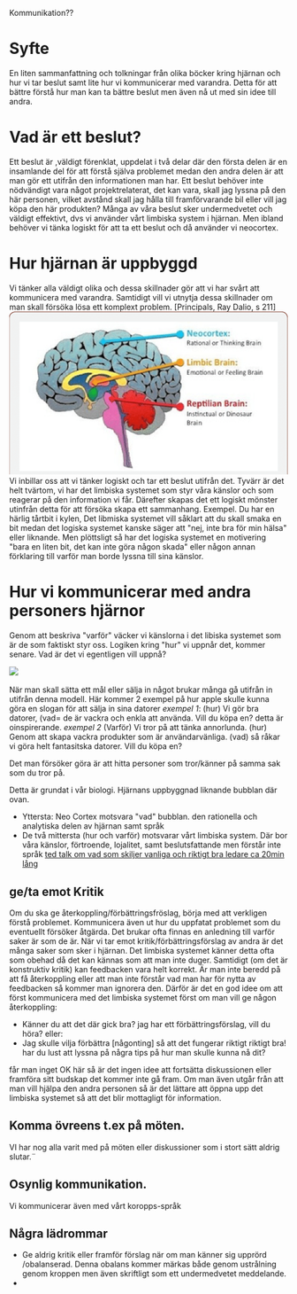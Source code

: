 
Kommunikation??


# Syfte
En liten sammanfattning och tolkningar från olika böcker kring hjärnan och hur vi tar beslut samt lite hur vi kommunicerar med varandra. Detta för att bättre förstå hur man kan ta bättre beslut men även nå ut med sin idee till andra.

# Vad är ett beslut?
Ett beslut är ,väldigt förenklat, uppdelat i två delar där den första delen är en insamlande del för att förstå själva problemet medan den andra delen är att man gör ett utifrån den informationen man har.
Ett beslut behöver inte nödvändigt vara något projektrelaterat, det kan vara, skall jag lyssna på den här personen, vilket avstånd skall jag hålla till framförvarande bil eller vill jag köpa den här produkten? Många av våra beslut sker undermedvetet och väldigt effektivt, dvs vi använder vårt limbiska system i hjärnan. Men ibland behöver vi tänka logiskt för att ta ett beslut och då använder vi neocortex.

# Hur hjärnan är uppbyggd
Vi tänker alla väldigt olika och dessa skillnader gör att vi har svårt att kommunicera med varandra. Samtidigt vill vi utnytja dessa skillnader om man skall försöka lösa ett komplext problem. [Principals, Ray Dalio, s 211]
![](/images/Reptilian-limbic-brain-and-neocortex.png)
Vi inbillar oss att vi tänker logiskt och tar ett beslut utifrån det. Tyvärr är det helt tvärtom, vi har det limbiska systemet som styr våra känslor och som reagerar på den information vi får. Därefter skapas det ett logiskt mönster utinfrån detta för att försöka skapa ett sammanhang.
Exempel. Du har en härlig tårtbit i kylen, Det libmiska systemet vill såklart att du skall smaka en bit medan det logiska systemet kanske säger att "nej, inte bra för min hälsa" eller liknande. Men plöttsligt så har det logiska systemet en motivering "bara en liten bit, det kan inte göra någon skada" eller någon annan förklaring till varför man borde lyssna till sina känslor.

# Hur vi kommunicerar med andra personers hjärnor
Genom att beskriva "varför" väcker vi känslorna i det libiska systemet som är de som faktiskt styr oss. Logiken kring "hur" vi uppnår det, kommer senare.
Vad är det vi egentligen vill uppnå?

![](/images/varför_hur_vad.svg)

När man skall sätta ett mål eller sälja in något brukar många gå utifrån in utifrån denna modell. Här kommer 2 exempel på hur apple skulle kunna göra en slogan för att sälja in sina datorer
   *exempel 1*: (hur) Vi gör bra datorer, (vad= de är vackra och enkla att använda. Vill du köpa en?
 detta är oinspirerande.
 *exempel 2* (Varför) Vi tror på att tänka annorlunda. (hur) Genom att skapa vackra produkter som är användarvänliga. (vad) så råkar vi göra helt fantasitska datorer. Vill du köpa en?
 
Det man försöker göra är att hitta personer som tror/känner på samma sak som du tror på.

Detta är grundat i vår biologi.
Hjärnans uppbyggnad liknande bubblan där ovan.
- Yttersta: Neo Cortex motsvara "vad" bubblan. den rationella och analytiska delen av hjärnan samt språk
- De två mittersta (hur  och varför) motsvarar vårt limbiska system. Där bor våra känslor, förtroende, lojalitet, samt beslutsfattande men förstår inte språk
[ted talk om vad som skiljer vanliga och riktigt bra ledare ca 20min lång](https://www.youtube.com/watch?v=qp0HIF3SfI4)

## ge/ta emot Kritik
Om du ska ge återkoppling/förbättringsfröslag, börja med att verkligen förstå problemet. Kommunicera även ut hur du uppfatat problemet som du eventuellt försöker åtgärda. Det brukar ofta finnas en anledning till varför saker är som de är.
När vi tar emot kritik/förbättringsförslag av andra är det många saker som sker i hjärnan. Det limbiska systemet känner detta ofta som obehad då det kan kännas som att man inte duger. Samtidigt (om det är konstruktiv kritik) kan feedbacken vara helt korrekt. Är man inte beredd på att få återkoppling eller att man inte förstår vad man har för nytta av feedbacken så kommer man ignorera den.
Därför är det en god idee om att först kommunicera med det limbiska systemet först om man vill ge någon återkoppling:
- Känner du att det där gick bra? jag har ett förbättringsförslag, vill du höra?
eller:
- Jag skulle vilja förbättra [någonting] så att det fungerar riktigt riktigt bra! har du lust att lyssna på några tips på hur man skulle kunna nå dit?

får man inget OK här så är det ingen idee att fortsätta diskussionen eller framföra sitt budskap det kommer inte gå fram. Om man även utgår från att man vill hjälpa den andra personen så är det lättare att öppna upp det limbiska systemet så att det blir mottagligt för information.


## Komma övreens t.ex på möten.
VI har nog alla varit med på möten eller diskussioner som i stort sätt aldrig slutar.¨

## Osynlig kommunikation.
Vi kommunicerar även med vårt koropps-språk
## Några lädrommar
- Ge aldrig kritik eller framför förslag när om  man känner sig upprörd /obalanserad. Denna obalans kommer märkas både genom ustrålning genom kroppen men även skriftligt som ett undermedvetet meddelande.
- 


